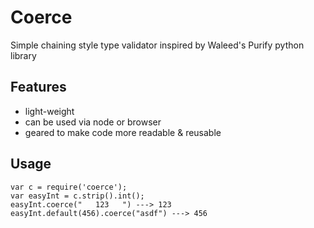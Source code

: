 # Coerce

  Simple chaining style type validator inspired by Waleed's Purify
python library

## Features

  - light-weight
  - can be used via node or browser
  - geared to make code more readable & reusable

## Usage

    var c = require('coerce');
    var easyInt = c.strip().int();
    easyInt.coerce("   123   ") ---> 123
    easyInt.default(456).coerce("asdf") ---> 456

